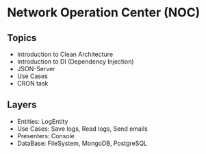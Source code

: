 # Network Operation Center (NOC)



## Topics

- Introduction to Clean Architecture
- Introduction to DI (Dependency Injection)
- JSON-Server
- Use Cases
- CRON task

## Layers
- Entities: LogEntity 
- Use Cases: Save logs, Read logs, Send emails 
- Presenters: Console
- DataBase: FileSystem, MongoDB, PostgreSQL

